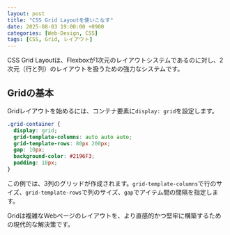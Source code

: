 ```yaml
---
layout: post
title: "CSS Grid Layoutを使いこなす"
date: 2025-08-03 19:00:00 +0900
categories: [Web-Design, CSS]
tags: [CSS, Grid, レイアウト]
---
```


CSS Grid Layoutは、Flexboxが1次元のレイアウトシステムであるのに対し、2次元（行と列）のレイアウトを扱うための強力なシステムです。

## Gridの基本

Gridレイアウトを始めるには、コンテナ要素に`display: grid`を設定します。

```css
.grid-container {
  display: grid;
  grid-template-columns: auto auto auto;
  grid-template-rows: 80px 200px;
  gap: 10px;
  background-color: #2196F3;
  padding: 10px;
}
```

この例では、3列のグリッドが作成されます。`grid-template-columns`で行のサイズ、`grid-template-rows`で列のサイズ、`gap`でアイテム間の間隔を指定します。

Gridは複雑なWebページのレイアウトを、より直感的かつ堅牢に構築するための現代的な解決策です。
